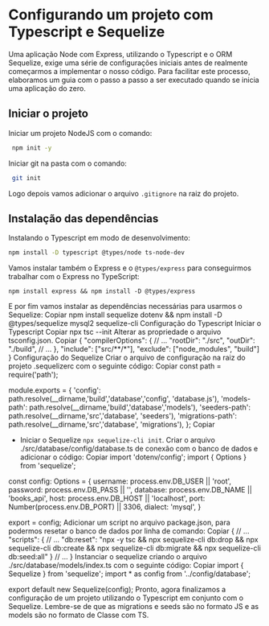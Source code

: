 # Configurando um projeto com Typescript e Sequelize

Uma aplicação Node com Express, utilizando o Typescript e o ORM Sequelize, exige uma série de configurações iniciais antes de realmente começarmos a implementar o nosso código. Para facilitar este processo, elaboramos um guia com o passo a passo a ser executado quando se inicia uma aplicação do zero.

## Iniciar o projeto

Iniciar um projeto NodeJS com o comando:
```sh
 npm init -y
 ```
Iniciar git na pasta com o comando:
```sh
 git init
 ```
Logo depois vamos adicionar o arquivo `.gitignore` na raiz do projeto.

## Instalação das dependências

Instalando o Typescript em modo de desenvolvimento:
```sh
npm install -D typescript @types/node ts-node-dev
```
Vamos instalar também o Express e o `@types/express` para conseguirmos trabalhar com o Express no TypeScript:
```
npm install express && npm install -D @types/express
```
E por fim vamos instalar as dependências necessárias para usarmos o Sequelize:
Copiar
npm install sequelize dotenv && npm install -D @types/sequelize mysql2 sequelize-cli
Configuração do Typescript
Iniciar o Typescript
Copiar
 npx tsc --init
Alterar as propriedade o arquivo tsconfig.json.
Copiar
{
  "compilerOptions": {
    // ...
    "rootDir": "./src",
    "outDir": "./build",
    // ...
  },
  "include": ["src/**/*"],
  "exclude": ["node_modules", "build"]
}
Configuração do Sequelize
Criar o arquivo de configuração na raiz do projeto .sequelizerc com o seguinte código:
Copiar
const path = require('path');

module.exports = {
  'config': path.resolve(__dirname,'build','database','config', 'database.js'),
  'models-path': path.resolve(__dirname,'build','database','models'),
  'seeders-path': path.resolve(__dirname,'src','database', 'seeders'),
  'migrations-path': path.resolve(__dirname,'src','database', 'migrations'),
};
Copiar
- Iniciar o Sequelize `npx sequelize-cli init`.
Criar o arquivo ./src/database/config/database.ts de conexão com o banco de dados e adicionar o código:
Copiar
import 'dotenv/config';
import { Options } from 'sequelize';

const config: Options = {
  username: process.env.DB_USER || 'root',
  password: process.env.DB_PASS || '',
  database: process.env.DB_NAME || 'books_api',
  host: process.env.DB_HOST || 'localhost',
  port: Number(process.env.DB_PORT) || 3306,
  dialect: 'mysql',
}

export = config;
Adicionar um script no arquivo package.json, para podermos resetar o banco de dados por linha de comando:
Copiar
{
// ...
"scripts": {
  // ...
  "db:reset": "npx -y tsc && npx sequelize-cli db:drop && npx sequelize-cli db:create && npx sequelize-cli db:migrate && npx sequelize-cli db:seed:all"
}
// ...
}
Instanciar o sequelize criando o arquivo ./src/database/models/index.ts com o seguinte código:
Copiar
import { Sequelize } from 'sequelize';
import * as config from '../config/database';

export default new Sequelize(config);
Pronto, agora finalizamos a configuração de um projeto utilizando o Typescript em conjunto com o Sequelize. Lembre-se de que as migrations e seeds são no formato JS e as models são no formato de Classe com TS.
